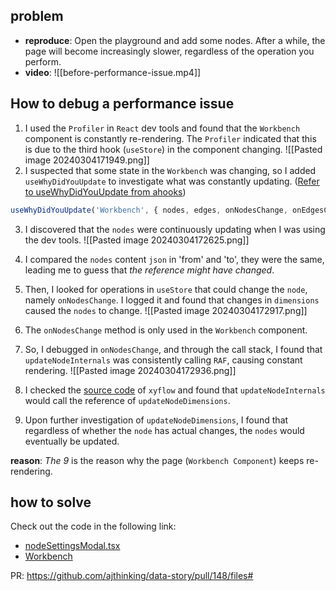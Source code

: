 ## problem

- **reproduce**: Open the playground and add some nodes. After a while, the page will become increasingly slower, regardless of the operation you perform.
- **video**:
![[before-performance-issue.mp4]]

## How to debug a performance issue

1. I used the `Profiler` in `React` dev tools and found that the `Workbench` component is constantly re-rendering. The `Profiler` indicated that this is due to the third hook (`useStore`) in the component changing.
![[Pasted image 20240304171949.png]]
2. I suspected that some state in the `Workbench` was changing, so I added `useWhyDidYouUpdate` to investigate what was constantly updating. ([Refer to useWhyDidYouUpdate from ahooks](https://ahooks.js.org/hooks/use-why-did-you-update/))

```ts
useWhyDidYouUpdate('Workbench', { nodes, edges, onNodesChange, onEdgesChange, connect, onInit, openNodeModalId, setOpenNodeModalId, traverseNodes });
```
3. I discovered that the `nodes` were continuously updating when I was using the dev tools.
![[Pasted image 20240304172625.png]]
4. I compared the `nodes` content `json` in 'from' and 'to', they were the same, leading me to guess that *the reference might have changed*.

5. Then, I looked for operations in `useStore` that could change the `node`, namely `onNodesChange`. I logged it and found that changes in `dimensions` caused the `nodes` to change.
![[Pasted image 20240304172917.png]]
6. The `onNodesChange` method is only used in the `Workbench` component.

7. So, I debugged in `onNodesChange`, and through the call stack, I found that `updateNodeInternals` was consistently calling `RAF`, causing constant rendering.
![[Pasted image 20240304172936.png]]
8. I checked the [source code](https://github.com/xyflow/xyflow/blob/main/packages/react/src/hooks/useUpdateNodeInternals.ts#L28) of `xyflow` and found that `updateNodeInternals` would call the reference of `updateNodeDimensions`. 

9. Upon further investigation of `updateNodeDimensions`, I found that regardless of whether the `node` has actual changes, the `nodes` would eventually be updated.  

 **reason**: *The 9* is the reason why the page (`Workbench Component`) keeps re-rendering.
## how to solve

Check out the code in the following link:
- [nodeSettingsModal.tsx](https://github.com/ajthinking/data-story/pull/148/files#diff-7412d8e2510cfe1e26efe2ebd14ddce0921562bb598b34189e0af5a5516c0038)
- [Workbench](https://github.com/ajthinking/data-story/pull/148/files#diff-fe13771085a0ed345d22c33230dca46c186ad01a0d5fe5e468b407f7a4ed9c11)

PR:  https://github.com/ajthinking/data-story/pull/148/files#
